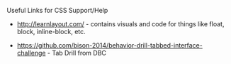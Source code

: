 Useful Links for CSS Support/Help

 * http://learnlayout.com/ - contains visuals and code for things like float, block, inline-block, etc.

* https://github.com/bison-2014/behavior-drill-tabbed-interface-challenge - Tab Drill from DBC
